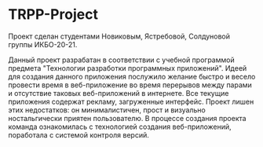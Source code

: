 # TRPP-Project
Проект сделан студентами Новиковым, Ястребовой, Солдуновой группы ИКБО-20-21.

Данный проект разрабатан в соответствии с учебной программой предмета "Технологии разработки программных приложений". 
Идеей для создания данного приложения послужило желание быстро и весело провести время в веб-приложение во время перерывов между парами и отсутствие таковых веб-приложений в интернете. Все текущие приложения содержат рекламу, загруженные интерфейс. Проект лишен этих недостатков: он минималистичен, прост и визуально ностальгически приятен пользователю.
В процессе создания проекта команда ознакомилась с технологией создания веб-приложений, поработала с системой контроля версий.
